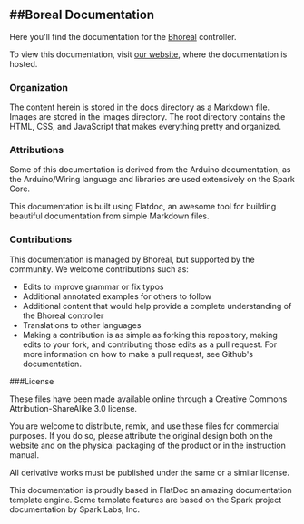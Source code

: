 ##Boreal Documentation
-

Here you'll find the documentation for the [Bhoreal](http://www.bhoreal.com) controller.

To view this documentation, visit [our website](http://docs.bhoreal.com), where the documentation is hosted.

### Organization

The content herein is stored in the docs directory as a Markdown file. Images are stored in the images directory. The root directory contains the HTML, CSS, and JavaScript that makes everything pretty and organized.

### Attributions

Some of this documentation is derived from the Arduino documentation, as the Arduino/Wiring language and libraries are used extensively on the Spark Core.

This documentation is built using Flatdoc, an awesome tool for building beautiful documentation from simple Markdown files.

### Contributions

This documentation is managed by Bhoreal, but supported by the community. We welcome contributions such as:

* Edits to improve grammar or fix typos
* Additional annotated examples for others to follow
* Additional content that would help provide a complete understanding of the Bhoreal controller
* Translations to other languages
* Making a contribution is as simple as forking this repository, making edits to your fork, and contributing those edits as a pull request. For more information on how to make a pull request, see Github's documentation.

###License

These files have been made available online through a Creative Commons Attribution-ShareAlike 3.0 license.

You are welcome to distribute, remix, and use these files for commercial purposes. If you do so, please attribute the original design both on the website and on the physical packaging of the product or in the instruction manual.

All derivative works must be published under the same or a similar license.

This documentation is proudly based in FlatDoc an amazing documentation template engine. Some template features are based on the Spark project documentation by Spark Labs, Inc. 
